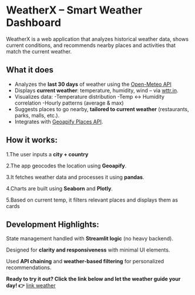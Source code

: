 # WeatherX – Smart Weather Dashboard

WeatherX is a web application that analyzes historical weather data, shows current conditions, and recommends nearby places and activities that match the current weather.

 ## What it does
- Analyzes the **last 30 days** of weather using the [Open-Meteo API](https://open-meteo.com/)
- Displays **current weather**: temperature, humidity, wind – via [wttr.in](https://wttr.in).
- Visualizes data:
-Temperature distribution
-Temp ↔ Humidity correlation
-Hourly patterns (average & max)
- Suggests places to go nearby, **tailored to current weather** (restaurants, parks, malls, etc.).
- Integrates with  [Geoapify Places API](https://www.geoapify.com/places-api).


 ## How it works:
1.The user inputs a **city + country**

2.The app geocodes the location using **Geoapify**.

3.It fetches weather data and processes it using **pandas**.

4.Charts are built using **Seaborn** and **Plotly**.

5.Based on current temp, it filters relevant places and displays them as cards



## Development Highlights:
State management handled with **Streamlit logic** (no heavy backend).

Designed for **clarity and responsiveness** with minimal UI elements.

Used **API chaining** and **weather-based filtering** for personalized recommendations.

 **Ready to try it out? Click the link below and let the weather guide your day! 👉**  [link weather](https://yaelweisman-weather-main-klvytg.streamlit.app/)






